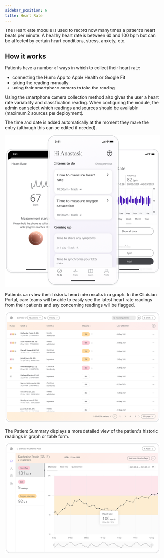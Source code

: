 ```yaml
---
sidebar_position: 6
title: Heart Rate
---
```


The Heart Rate module is used to record how many times a patient’s heart beats per minute. A healthy heart rate is between 60 and 100 bpm but can be affected by certain heart conditions, stress, anxiety, etc.

## How it works

Patients have a number of ways in which to collect their heart rate:

- connecting the Huma App to Apple Health or Google Fit
- taking the reading manually  
- using their smartphone camera to take the reading

Using the smartphone camera collection method also gives the user a heart rate variability and classification reading. When configuring the module, the admin can select which readings and sources should be available (maximum 2 sources per deployment).

The time and date is added automatically at the moment they make the entry (although this can be edited if needed). 

![Adding heart rate to the Huma App](./assets/heart-rate.png)

Patients can view their historic heart rate results in a graph. In the Clinician Portal, care teams will be able to easily see the latest heart rate readings from their patients and any concerning readings will be flagged.  

![View patient heart rate in the Clinician Portal](./assets/cp-patient-list-heart-rate.png)

The Patient Summary displays a more detailed view of the patient's historic readings in graph or table form.

![View patient heart rate in the Clinician Portal](./assets/cp-module-details-heart-rate.png)

